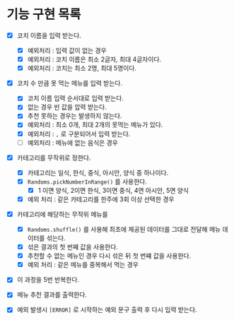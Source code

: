 # 기능 구현 목록
- [X] 코치 이름을 입력 받는다.
  - [X] 예외처리 : 입력 값이 없는 경우
  - [X] 예외처리 : 코치 이름은 최소 2글자, 최대 4글자이다.
  - [X] 예외처리 : 코치는 최소 2명, 최대 5명이다.

- [X] 코치 수 만큼 못 먹는 메뉴를 입력 받는다.
  - [X] 코치 이름 입력 순서대로 입력 받는다.
  - [X] 없는 경우 빈 값을 압력 받는다.
  - [X] 추천 못하는 경우는 발생하지 않는다.
  - [X] 예외처리 : 최소 0개, 최대 2개의 못먹는 메뉴가 있다.
  - [X] 예외처리 : `,` 로 구분되어서 입력 받는다.
  - [ ] 예외처리 : 메뉴에 없는 음식은 경우
  
- [X] 카테고리를 무작위로 정한다.
  - [X] 카테고리는 일식, 한식, 중식, 아시안, 양식 중 하나이다.
  - [X] `Randoms.pickNumberInRange()` 를 사용한다.
    - [X] 1 이면 양식, 2이면 한식, 3이면 중식, 4면 아시안, 5면 양식
  - [X] 예외 처리 : 같은 카테고리를 한주에 3회 이상 선택한 경우
- [X] 카테고리에 해당하는 무작위 메뉴를
  - [X] `Randoms.shuffle()` 를 사용해 최초에 제공된 데이터를 그대로 전달해 메뉴 데이터를 섞는다.
  - [X] 섞은 결과의 첫 번째 값을 사용한다.
  - [X] 추천할 수 없는 메뉴인 경우 다시 섞은 뒤 첫 번쨰 값을 사용한다.
  - [X] 예외 처리 : 같은 메뉴를 중복해서 먹는 경우
- [X] 이 과정을 5번 반복한다.

- [X] 메뉴 추천 결과를 출력한다.
- [X] 예외 발생시 `[ERROR]` 로 시작하는 예외 문구 출력 후 다시 입력 받는다.


